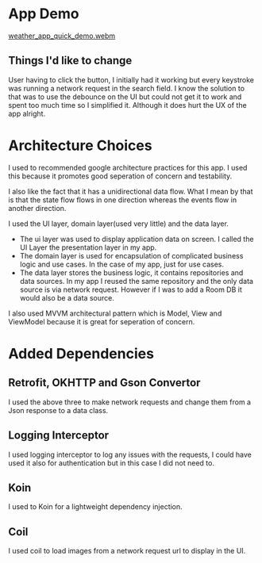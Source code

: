 # App Demo

[weather_app_quick_demo.webm](https://github.com/user-attachments/assets/798a87bc-98e7-481d-b11e-ffa49162a6ae)

## Things I'd like to change
User having to click the button, I initially had it working but every keystroke was running a network request in the search field. I know the solution to that was to use the debounce on the UI but could not get it to work and spent too much time so I simplified it. Although it does hurt the UX of the app alright.

# Architecture Choices
I used to recommended google architecture practices for this app. I used this because it promotes good seperation of concern and testability.

I also like the fact that it has a unidirectional data flow. What I mean by that is that the state flow flows in one direction whereas the events flow in another direction.

I used the UI layer, domain layer(used very little) and the data layer. 

* The ui layer was used to display application data on screen. I called the UI Layer the presentation layer in my app.
* The domain layer is used for encapsulation of complicated business logic and use cases. In the case of my app, just for use cases.
* The data layer stores the business logic, it contains repositories and data sources. In my app I reused the same repository and the only data source is via network request. However if I was to add a Room DB it would also be a data source.

I also used MVVM architectural pattern which is Model, View and ViewModel because it is great for seperation of concern.

# Added Dependencies
## Retrofit, OKHTTP and Gson Convertor 
I used the above three to make network requests and change them from a Json response to a data class.

## Logging Interceptor
I used logging interceptor to log any issues with the requests, I could have used it also for authentication but in this case I did not need to.

## Koin
I used to Koin for a lightweight dependency injection. 

## Coil
I used coil to load images from a network request url to display in the UI.
